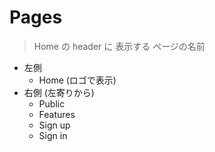# Pages

> Home の header に 表示する ページの名前
- 左側
  - Home (ロゴで表示)
- 右側 (左寄りから)
  - Public
  - Features
  - Sign up
  - Sign in